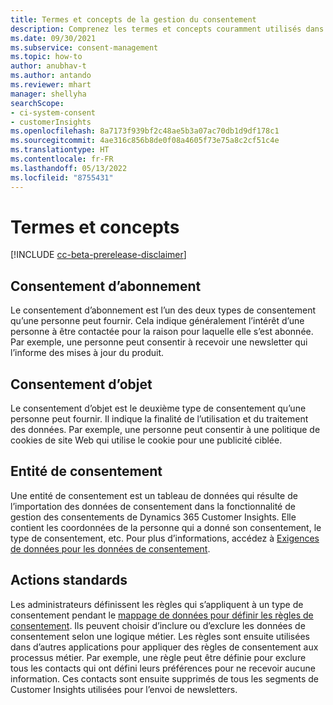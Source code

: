 ```yaml
---
title: Termes et concepts de la gestion du consentement
description: Comprenez les termes et concepts couramment utilisés dans la capacité de gestion du consentement.
ms.date: 09/30/2021
ms.subservice: consent-management
ms.topic: how-to
author: anubhav-t
ms.author: antando
ms.reviewer: mhart
manager: shellyha
searchScope:
- ci-system-consent
- customerInsights
ms.openlocfilehash: 8a7173f939bf2c48ae5b3a07ac70db1d9df178c1
ms.sourcegitcommit: 4ae316c856b8de0f08a4605f73e75a8c2cf51c4e
ms.translationtype: HT
ms.contentlocale: fr-FR
ms.lasthandoff: 05/13/2022
ms.locfileid: "8755431"
---
```

# <a name="terms-and-concepts"></a>Termes et concepts

[!INCLUDE [cc-beta-prerelease-disclaimer](includes/cc-beta-prerelease-disclaimer.md)]

## <a name="subscription-consent"></a>Consentement d’abonnement

Le consentement d’abonnement est l’un des deux types de consentement qu’une personne peut fournir. Cela indique généralement l’intérêt d’une personne à être contactée pour la raison pour laquelle elle s’est abonnée. Par exemple, une personne peut consentir à recevoir une newsletter qui l’informe des mises à jour du produit.

## <a name="purpose-consent"></a>Consentement d’objet

Le consentement d’objet est le deuxième type de consentement qu’une personne peut fournir. Il indique la finalité de l’utilisation et du traitement des données. Par exemple, une personne peut consentir à une politique de cookies de site Web qui utilise le cookie pour une publicité ciblée. 

## <a name="consent-entity"></a>Entité de consentement

Une entité de consentement est un tableau de données qui résulte de l’importation des données de consentement dans la fonctionnalité de gestion des consentements de Dynamics 365 Customer Insights. Elle contient les coordonnées de la personne qui a donné son consentement, le type de consentement, etc. Pour plus d’informations, accédez à [Exigences de données pour les données de consentement](import-consent-data.md#data-requirements-for-consent-data).

## <a name="standard-actions"></a>Actions standards

Les administrateurs définissent les règles qui s’appliquent à un type de consentement pendant le [mappage de données pour définir les règles de consentement](set-consent-rules.md). Ils peuvent choisir d’inclure ou d’exclure les données de consentement selon une logique métier. Les règles sont ensuite utilisées dans d’autres applications pour appliquer des règles de consentement aux processus métier. Par exemple, une règle peut être définie pour exclure tous les contacts qui ont défini leurs préférences pour ne recevoir aucune information. Ces contacts sont ensuite supprimés de tous les segments de Customer Insights utilisées pour l’envoi de newsletters.

